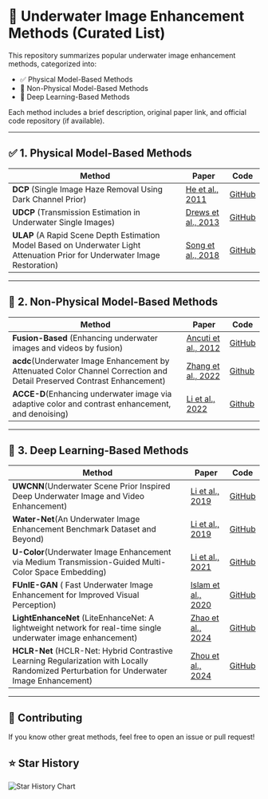 # 🌊 Underwater Image Enhancement Methods (Curated List)

This repository summarizes popular underwater image enhancement methods, categorized into:

- ✅ Physical Model-Based Methods
- 🎨 Non-Physical Model-Based Methods
- 🤖 Deep Learning-Based Methods

Each method includes a brief description, original paper link, and official code repository (if available).

---

## ✅ 1. Physical Model-Based Methods

| Method | Paper | Code |
|--------|-------|------|
| **DCP** (Single Image Haze Removal Using Dark Channel Prior)| [He et al., 2011]([10.1109/TPAMI.2010.168](https://ieeexplore.ieee.org/abstract/document/5567108)) | [GitHub](https://github.com/wangyanckxx/Single-Underwater-Image-Enhancement-and-Color-Restoration/tree/master/Underwater%20Image%20Color%20Restoration/DCP) |
| **UDCP** (Transmission Estimation in Underwater Single Images) | [Drews et al., 2013](https://ieeexplore.ieee.org/document/6755982) | [GitHub](https://github.com/wangyanckxx/Single-Underwater-Image-Enhancement-and-Color-Restoration/tree/master/Underwater%20Image%20Color%20Restoration/UDCP) |
| **ULAP** (A Rapid Scene Depth Estimation Model Based on Underwater Light Attenuation Prior for Underwater Image Restoration)| [Song et al., 2018](https://link.springer.com/chapter/10.1007/978-3-030-00776-8_62) | [GitHub](https://github.com/wangyanckxx/Single-Underwater-Image-Enhancement-and-Color-Restoration/tree/master/Underwater%20Image%20Color%20Restoration/ULAP) |

---

## 🎨 2. Non-Physical Model-Based Methods

| Method | Paper | Code |
|--------|-------|------|
| **Fusion-Based** (Enhancing underwater images and videos by fusion) | [Ancuti et al., 2012](https://ieeexplore.ieee.org/document/6247661) | [GitHub](https://github.com/wangyanckxx/Single-Underwater-Image-Enhancement-and-Color-Restoration/tree/master/Underwater%20Image%20Enhancement/Fusion-Matlab) |
|**acdc**(Underwater Image Enhancement by Attenuated Color Channel Correction and Detail Preserved Contrast Enhancement)|[Zhang et al., 2022](https://ieeexplore.ieee.org/document/9744022)|[Github](https://github.com/Li-Chongyi/JOE2021_ACDC)|
|**ACCE-D**(Enhancing underwater image via adaptive color and contrast enhancement, and denoising)|[Li et al., 2022](https://www.sciencedirect.com/science/article/abs/pii/S0952197622000549)|[Github](https://github.com/Hou-Guojia/ACCE-D)|


---

## 🤖 3. Deep Learning-Based Methods

| Method | Paper | Code |
|--------|-------|------|
| **UWCNN**(Underwater Scene Prior Inspired Deep Underwater Image and Video Enhancement) | [Li et al., 2019](https://www.sciencedirect.com/science/article/abs/pii/S0031320319303401) | [GitHub](https://li-chongyi.github.io/proj_underwater_image_synthesis.html) |
| **Water-Net**(An Underwater Image Enhancement Benchmark Dataset and Beyond)| [Li et al., 2019](https://ieeexplore.ieee.org/document/8917818) | [GitHub](https://github.com/Li-Chongyi/Water-Net_Code) |
| **U-Color**(Underwater Image Enhancement via Medium Transmission-Guided Multi-Color Space Embedding) | [Li et al., 2021](https://ieeexplore.ieee.org/document/9426457) | [GitHub](https://github.com/Li-Chongyi/Ucolor) |
| **FUnIE-GAN** ( Fast Underwater Image Enhancement for Improved Visual Perception)|[Islam et al., 2020](https://ieeexplore.ieee.org/document/9001231)|[GitHub](https://github.com/xahidbuffon/funie-gan)|
|**LightEnhanceNet** (LiteEnhanceNet: A lightweight network for real-time single underwater image enhancement)|[Zhao et al., 2024](https://www.sciencedirect.com/science/article/abs/pii/S0957417423030488)|[GitHub](https://github.com/zhangsong1213/LiteEnhanceNet)|
|**HCLR-Net** (HCLR-Net: Hybrid Contrastive Learning Regularization with Locally Randomized Perturbation for Underwater Image Enhancement)|[Zhou et al., 2024](https://link.springer.com/article/10.1007/s11263-024-01987-y)|[GitHub](https://github.com/zhoujingchun03/HCLR-Net)|

---

## 📌 Contributing

If you know other great methods, feel free to open an issue or pull request!

## ⭐ Star History

![Star History Chart](https://api.star-history.com/svg?repos=yourusername/underwater-image-enhancement-list&type=Date)


